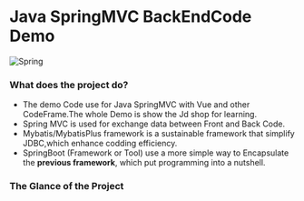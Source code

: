 # Java SpringMVC BackEndCode Demo
![Spring](https://spring.io/images/spring-logo-9146a4d3298760c2e7e49595184e1975.svg)



### What does the project do?
* The demo Code use for Java SpringMVC with Vue and other CodeFrame.The whole Demo is show the Jd shop for learning.
* Spring MVC is used for exchange data between Front and Back Code.
* Mybatis/MybatisPlus framework is a sustainable framework that simplify JDBC,which enhance codding efficiency.
* SpringBoot (Framework or Tool) use a more simple way to Encapsulate the **previous framework**, which put programming into a nutshell.

### The Glance of the Project

